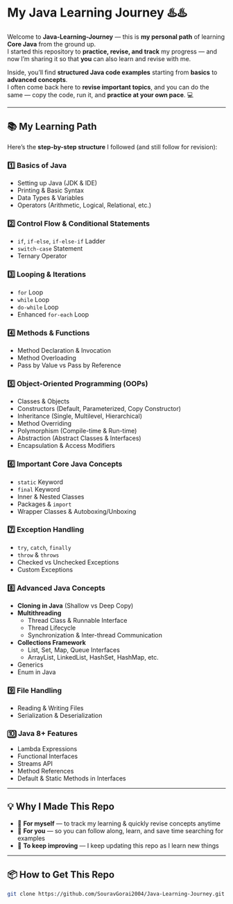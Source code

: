 # My Java Learning Journey ♨️♨️

Welcome to **Java-Learning-Journey** — this is **my personal path** of learning **Core Java** from the ground up.  
I started this repository to **practice, revise, and track** my progress — and now I’m sharing it so that **you** can also learn and revise with me.  

Inside, you’ll find **structured Java code examples** starting from **basics** to **advanced concepts**.  
I often come back here to **revise important topics**, and you can do the same — copy the code, run it, and **practice at your own pace**. 💻  

---

## 📚 My Learning Path

Here’s the **step-by-step structure** I followed (and still follow for revision):

### **1️⃣ Basics of Java**
- Setting up Java (JDK & IDE)  
- Printing & Basic Syntax  
- Data Types & Variables  
- Operators (Arithmetic, Logical, Relational, etc.)  

### **2️⃣ Control Flow & Conditional Statements**
- `if`, `if-else`, `if-else-if` Ladder  
- `switch-case` Statement  
- Ternary Operator

### **3️⃣ Looping & Iterations**
- `for` Loop  
- `while` Loop  
- `do-while` Loop  
- Enhanced `for-each` Loop  

### **4️⃣ Methods & Functions**
- Method Declaration & Invocation  
- Method Overloading  
- Pass by Value vs Pass by Reference  

### **5️⃣ Object-Oriented Programming (OOPs)**
- Classes & Objects  
- Constructors (Default, Parameterized, Copy Constructor)  
- Inheritance (Single, Multilevel, Hierarchical)  
- Method Overriding  
- Polymorphism (Compile-time & Run-time)  
- Abstraction (Abstract Classes & Interfaces)  
- Encapsulation & Access Modifiers  

### **6️⃣ Important Core Java Concepts**
- `static` Keyword  
- `final` Keyword  
- Inner & Nested Classes  
- Packages & `import`  
- Wrapper Classes & Autoboxing/Unboxing  

### **7️⃣ Exception Handling**
- `try`, `catch`, `finally`  
- `throw` & `throws`  
- Checked vs Unchecked Exceptions  
- Custom Exceptions  

### **8️⃣ Advanced Java Concepts**
- **Cloning in Java** (Shallow vs Deep Copy)  
- **Multithreading**
  - Thread Class & Runnable Interface  
  - Thread Lifecycle  
  - Synchronization & Inter-thread Communication  
- **Collections Framework**
  - List, Set, Map, Queue Interfaces  
  - ArrayList, LinkedList, HashSet, HashMap, etc.  
- Generics  
- Enum in Java  

### **9️⃣ File Handling**
- Reading & Writing Files  
- Serialization & Deserialization  

### **🔟 Java 8+ Features**
- Lambda Expressions  
- Functional Interfaces  
- Streams API  
- Method References  
- Default & Static Methods in Interfaces  

---

## 💡 Why I Made This Repo
- 📖 **For myself** — to track my learning & quickly revise concepts anytime  
- 🤝 **For you** — so you can follow along, learn, and save time searching for examples  
- 🔄 **To keep improving** — I keep updating this repo as I learn new things

---

## 📦 How to Get This Repo
```bash
git clone https://github.com/SouravGorai2004/Java-Learning-Journey.git
